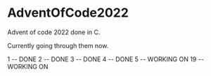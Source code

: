 # AdventOfCode2022

Advent of code 2022 done in C.

Currently going through them now.

1 -- DONE
2 -- DONE
3 -- DONE
4 -- DONE
5 -- WORKING ON
19 -- WORKING ON
